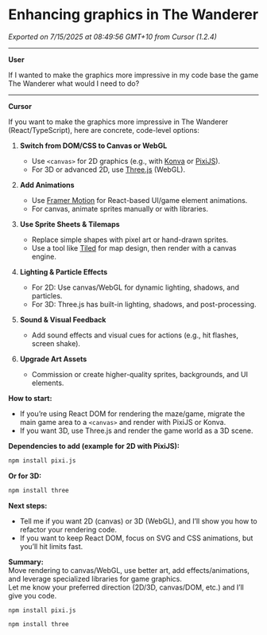 # Enhancing graphics in The Wanderer
_Exported on 7/15/2025 at 08:49:56 GMT+10 from Cursor (1.2.4)_

---

**User**

If I wanted to make the graphics more impressive in my code base the game The Wanderer what would I need to do?

---

**Cursor**

If you want to make the graphics more impressive in The Wanderer (React/TypeScript), here are concrete, code-level options:

1. **Switch from DOM/CSS to Canvas or WebGL**  
   - Use `<canvas>` for 2D graphics (e.g., with [Konva](https://konvajs.org/) or [PixiJS](https://pixijs.com/)).
   - For 3D or advanced 2D, use [Three.js](https://threejs.org/) (WebGL).

2. **Add Animations**  
   - Use [Framer Motion](https://www.framer.com/motion/) for React-based UI/game element animations.
   - For canvas, animate sprites manually or with libraries.

3. **Use Sprite Sheets & Tilemaps**  
   - Replace simple shapes with pixel art or hand-drawn sprites.
   - Use a tool like [Tiled](https://www.mapeditor.org/) for map design, then render with a canvas engine.

4. **Lighting & Particle Effects**  
   - For 2D: Use canvas/WebGL for dynamic lighting, shadows, and particles.
   - For 3D: Three.js has built-in lighting, shadows, and post-processing.

5. **Sound & Visual Feedback**  
   - Add sound effects and visual cues for actions (e.g., hit flashes, screen shake).

6. **Upgrade Art Assets**  
   - Commission or create higher-quality sprites, backgrounds, and UI elements.

**How to start:**  
- If you’re using React DOM for rendering the maze/game, migrate the main game area to a `<canvas>` and render with PixiJS or Konva.
- If you want 3D, use Three.js and render the game world as a 3D scene.

**Dependencies to add (example for 2D with PixiJS):**
```bash
npm install pixi.js
```
**Or for 3D:**
```bash
npm install three
```

**Next steps:**  
- Tell me if you want 2D (canvas) or 3D (WebGL), and I’ll show you how to refactor your rendering code.  
- If you want to keep React DOM, focus on SVG and CSS animations, but you’ll hit limits fast.

**Summary:**  
Move rendering to canvas/WebGL, use better art, add effects/animations, and leverage specialized libraries for game graphics.  
Let me know your preferred direction (2D/3D, canvas/DOM, etc.) and I’ll give you code.

```shellscript
npm install pixi.js
```

```shellscript
npm install three
```

